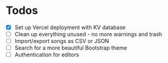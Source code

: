 # Todos

- [x] Set up Vercel deployment with KV database
- [ ] Clean up everything unused - no more warnings and trash
- [ ] Import/export songs as CSV or JSON
- [ ] Search for a more beautiful Bootstrap theme
- [ ] Authentication for editors
